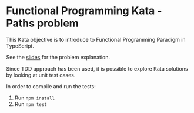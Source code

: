 # Functional Programming Kata - Paths problem

This Kata objective is to introduce to Functional Programming Paradigm in TypeScript.

See the [slides](https://tyrcho.github.io/path-kata) for the problem explanation.

Since TDD approach has been used, it is possible to explore Kata solutions by looking at unit test cases.

In order to compile and run the tests:

1. Run `npm install`
1. Run `npm test`

